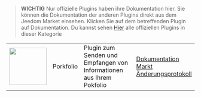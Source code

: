 
>**WICHTIG**
>Nur offizielle Plugins haben ihre Dokumentation hier. Sie können die Dokumentation der anderen Plugins direkt aus dem Jeedom Market einsehen. Klicken Sie auf dem betreffenden Plugin auf Dokumentation.
>Du kannst sehen [Hier](https://market.jeedom.com/index.php?v=d&p=market&type=plugin&categorie=finance) alle offiziellen Plugins in dieser Kategorie


| | | | |
|--- | --- | --- | ---|
|<img src="porkfolio/porkfolio_icon.png" class="pluginLogo" width="100" />|Porkfolio|Plugin zum Senden und Empfangen von Informationen aus Ihrem Pokfolio|[Dokumentation](porkfolio/index.md)<br/>[Markt](https://market.jeedom.com/index.php?v=d&p=market_display&id=1503)<br/>[Änderungsprotokoll](porkfolio/changelog.md)|
